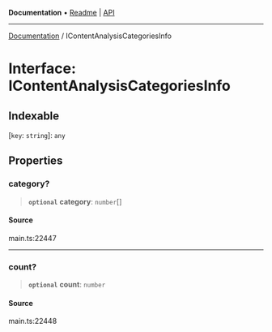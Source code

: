 **Documentation** • [Readme](../README.md) \| [API](../globals.md)

***

[Documentation](../README.md) / IContentAnalysisCategoriesInfo

# Interface: IContentAnalysisCategoriesInfo

## Indexable

 \[`key`: `string`\]: `any`

## Properties

### category?

> **`optional`** **category**: `number`[]

#### Source

main.ts:22447

***

### count?

> **`optional`** **count**: `number`

#### Source

main.ts:22448
